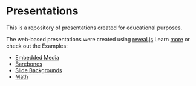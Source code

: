 # Presentations

This is a repository of presentations created for educational purposes.


The web-based presentations were created using [reveal.js](source/reveal.html)
Learn [more](https://github.com/hakimel/reveal.js) or check out the Examples:
* [Embedded Media](source/reveal/embedded-media.html)
* [Barebones](source/reveal/barebones.html)
* [Slide Backgrounds](source/reveal/slide-backgrounds.html)
* [Math](source/reveal/math.html)
